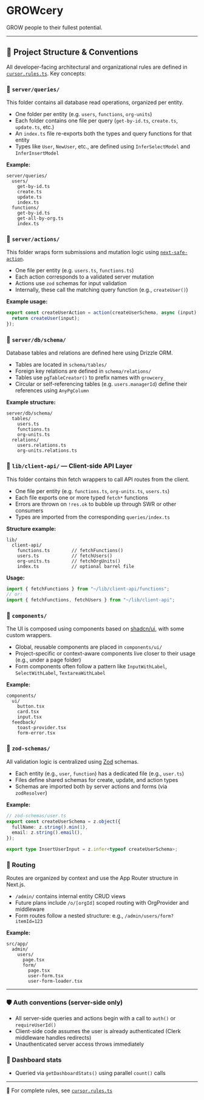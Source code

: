 # GROWcery

GROW people to their fullest potential.

---

## 🧭 Project Structure & Conventions

All developer-facing architectural and organizational rules are defined in [`cursor.rules.ts`](./cursor.rules.ts). Key concepts:

### 📁 `server/queries/`

This folder contains all database read operations, organized per entity.

- One folder per entity (e.g. `users`, `functions`, `org-units`)
- Each folder contains one file per query (`get-by-id.ts`, `create.ts`, `update.ts`, etc.)
- An `index.ts` file re-exports both the types and query functions for that entity
- Types like `User`, `NewUser`, etc., are defined using `InferSelectModel` and `InferInsertModel`

**Example:**

```
server/queries/
  users/
    get-by-id.ts
    create.ts
    update.ts
    index.ts
  functions/
    get-by-id.ts
    get-all-by-org.ts
    index.ts
```

### 📁 `server/actions/`

This folder wraps form submissions and mutation logic using [`next-safe-action`](https://github.com/teepsheep/next-safe-action).

- One file per entity (e.g. `users.ts`, `functions.ts`)
- Each action corresponds to a validated server mutation
- Actions use `zod` schemas for input validation
- Internally, these call the matching query function (e.g., `createUser()`)

**Example usage:**

```ts
export const createUserAction = action(createUserSchema, async (input) => {
  return createUser(input);
});
```

### 📁 `server/db/schema/`

Database tables and relations are defined here using Drizzle ORM.

- Tables are located in `schema/tables/`
- Foreign key relations are defined in `schema/relations/`
- Tables use `pgTableCreator()` to prefix names with `growcery_`
- Circular or self-referencing tables (e.g. `users.managerId`) define their references using `AnyPgColumn`

**Example structure:**

```
server/db/schema/
  tables/
    users.ts
    functions.ts
    org-units.ts
  relations/
    users.relations.ts
    org-units.relations.ts
```

### 📡 `lib/client-api/` — Client-side API Layer

This folder contains thin fetch wrappers to call API routes from the client.

- One file per entity (e.g. `functions.ts`, `org-units.ts`, `users.ts`)
- Each file exports one or more typed `fetch*` functions
- Errors are thrown on `!res.ok` to bubble up through SWR or other consumers
- Types are imported from the corresponding `queries/index.ts`

**Structure example:**

```
lib/
  client-api/
    functions.ts        // fetchFunctions()
    users.ts            // fetchUsers()
    org-units.ts        // fetchOrgUnits()
    index.ts            // optional barrel file
```

**Usage:**

```ts
import { fetchFunctions } from "~/lib/client-api/functions";
// or:
import { fetchFunctions, fetchUsers } from "~/lib/client-api";
```

### 🧩 `components/`

The UI is composed using components based on [shadcn/ui](https://ui.shadcn.com/), with some custom wrappers.

- Global, reusable components are placed in `components/ui/`
- Project-specific or context-aware components live closer to their usage (e.g., under a page folder)
- Form components often follow a pattern like `InputWithLabel`, `SelectWithLabel`, `TextareaWithLabel`

**Example:**

```
components/
  ui/
    button.tsx
    card.tsx
    input.tsx
  feedback/
    toast-provider.tsx
    form-error.tsx
```

### 🧪 `zod-schemas/`

All validation logic is centralized using [Zod](https://zod.dev/) schemas.

- Each entity (e.g., `user`, `function`) has a dedicated file (e.g., `user.ts`)
- Files define shared schemas for create, update, and action types
- Schemas are imported both by server actions and forms (via `zodResolver`)

**Example:**

```ts
// zod-schemas/user.ts
export const createUserSchema = z.object({
  fullName: z.string().min(1),
  email: z.string().email(),
});

export type InsertUserInput = z.infer<typeof createUserSchema>;
```

### 🧭 Routing

Routes are organized by context and use the App Router structure in Next.js.

- `/admin/` contains internal entity CRUD views
- Future plans include `/o/[orgId]` scoped routing with OrgProvider and middleware
- Form routes follow a nested structure: e.g., `/admin/users/form?itemId=123`

**Example:**

```
src/app/
  admin/
    users/
      page.tsx
      form/
        page.tsx
        user-form.tsx
        user-form-loader.tsx
```

---

### 🛡️ Auth conventions (server-side only)

- All server-side queries and actions begin with a call to `auth()` or `requireUserId()`
- Client-side code assumes the user is already authenticated (Clerk middleware handles redirects)
- Unauthenticated server access throws immediately

### 🧮 Dashboard stats

- Queried via `getDashboardStats()` using parallel `count()` calls

---

🔗 For complete rules, see [`cursor.rules.ts`](./cursor.rules.ts)
